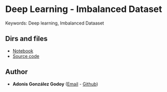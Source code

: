 # Deep Learning - Imbalanced Dataset 

Keywords: Deep learning, Imbalanced Dataaset

## Dirs and files

- [Notebook](https://github.com/adions025/imbalanced_dataset-/blob/master/nbs/imbalanced_dataset.ipynb)
- [Source code](https://github.com/adions025/imbalanced_dataset-/tree/master/src)

## Author

* **Adonis González Godoy** ([Email](adions025@gmail.com) - [Github](https://github.com/adions025))

